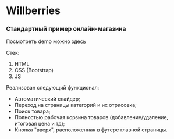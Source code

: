 # Willberries
### Стандартный пример онлайн-магазина
Посмотреть demo можно [здесь](https://bloodw1n.github.io/Wildberries/)

Стек:
1. HTML
2. CSS (Bootstrap)
3. JS

Реализован следующий функционал:
- Автоматический слайдер;
- Переход на страницы категорий и их отрисовка;
- Поиск товара;
- Полностью рабочая корзина товаров (добавление/удаление, итоговая цена и тд);
- Кнопка "вверх", расположенная в футере главной страницы.

